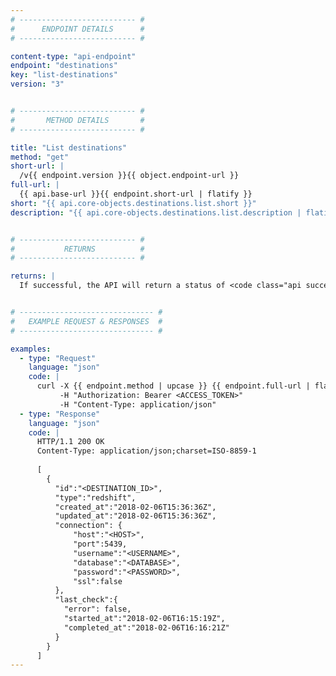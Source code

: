 ```yaml
---
# -------------------------- #
#      ENDPOINT DETAILS      #
# -------------------------- #

content-type: "api-endpoint"
endpoint: "destinations"
key: "list-destinations"
version: "3"


# -------------------------- #
#       METHOD DETAILS       #
# -------------------------- #

title: "List destinations"
method: "get"
short-url: |
  /v{{ endpoint.version }}{{ object.endpoint-url }}
full-url: |
  {{ api.base-url }}{{ endpoint.short-url | flatify }}
short: "{{ api.core-objects.destinations.list.short }}"
description: "{{ api.core-objects.destinations.list.description | flatify }}"


# -------------------------- #
#           RETURNS          #
# -------------------------- #

returns: |
  If successful, the API will return a status of <code class="api success">200 OK</code> and an array (of length zero or one) of [Destination objects]({{ api.core-objects.destinations.object }}).


# ------------------------------ #
#   EXAMPLE REQUEST & RESPONSES  #
# ------------------------------ #

examples:
  - type: "Request"
    language: "json"
    code: |
      curl -X {{ endpoint.method | upcase }} {{ endpoint.full-url | flatify | strip_newlines }}
           -H "Authorization: Bearer <ACCESS_TOKEN>" 
           -H "Content-Type: application/json" 
  - type: "Response"
    language: "json"
    code: |
      HTTP/1.1 200 OK
      Content-Type: application/json;charset=ISO-8859-1
      
      [
        {  
          "id":"<DESTINATION_ID>",
          "type":"redshift",
          "created_at":"2018-02-06T15:36:36Z",
          "updated_at":"2018-02-06T15:36:36Z",
          "connection": {  
              "host":"<HOST>",
              "port":5439,
              "username":"<USERNAME>",
              "database":"<DATABASE>",
              "password":"<PASSWORD>",
              "ssl":false
          },
          "last_check":{
            "error": false,
            "started_at":"2018-02-06T16:15:19Z",
            "completed_at":"2018-02-06T16:16:21Z"
          }
        }
      ]
---
```


